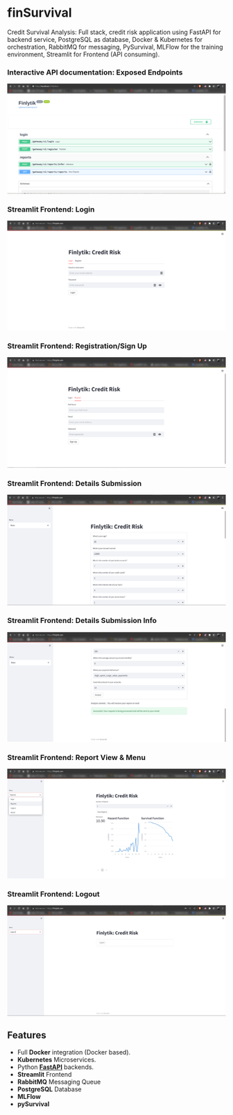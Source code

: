 # finSurvival
Credit Survival Analysis: Full stack, credit risk application using FastAPI for backend service, PostgreSQL as database, Docker &amp; Kubernetes for orchestration, RabbitMQ for messaging, PySurvival, MLFlow for the training environment, Streamlit for Frontend (API consuming).

### Interactive API documentation: Exposed Endpoints 

[![API docs](img/docs.png)](https://github.com/realonbebeto/finSurvival)


### Streamlit Frontend: Login

[![API docs](img/login.png)](https://github.com/realonbebeto/finSurvival)


### Streamlit Frontend: Registration/Sign Up

[![API docs](img/registration.png)](https://github.com/realonbebeto/finSurvival)


### Streamlit Frontend: Details Submission

[![API docs](img/detail.png)](https://github.com/realonbebeto/finSurvival)


### Streamlit Frontend: Details Submission Info

[![API docs](img/detail1.png)](https://github.com/realonbebeto/finSurvival)


### Streamlit Frontend: Report View & Menu

[![API docs](img/report.png)](https://github.com/realonbebeto/finSurvival)

### Streamlit Frontend: Logout

[![API docs](img/logout.png)](https://github.com/realonbebeto/finSurvival)


## Features
* Full **Docker** integration (Docker based).
* **Kubernetes** Microservices.
* Python <a href="https://github.com/tiangolo/fastapi" class="external-link" target="_blank">**FastAPI**</a> backends.
* **Streamlit** Frontend
* **RabbitMQ** Messaging Queue
* **PostgreSQL** Database
* **MLFlow**
* **pySurvival**